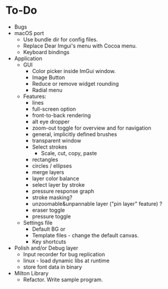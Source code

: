 To-Do
=====

- Bugs
- macOS port
    - Use bundle dir for config files.
    - Replace Dear Imgui's menu with Cocoa menu.
    - Keyboard bindings
- Application
    - GUI
        - Color picker inside ImGui window.
        - Image Button
        - Reduce or remove widget rounding
        - Radial menu
    - Features:
        - lines
        - full-screen option
        - front-to-back rendering
        - alt eye dropper
        - zoom-out toggle for overview and for navigation
        - general, implicitly defined brushes
        - transparent window
        - Select strokes
            - Scale, cut, copy, paste
        - rectangles
        - circles / ellipses
        - merge layers
        - layer color balance
        - select layer by stroke
        - pressure response graph
        - stroke masking?
        - unzoomable&unpannable layer ("pin layer" feature) ?
        - eraser toggle
        - pressure toggle
    - Settings file
        - Default BG
           or
        - Template files - change the default canvas.
        - Key shortcuts
- Polish and/or Debug layer
    - Input recorder for bug replication
    - linux - load dynamic libs at runtime
    - store font data in binary
- Milton Library
    - Refactor. Write sample program.
